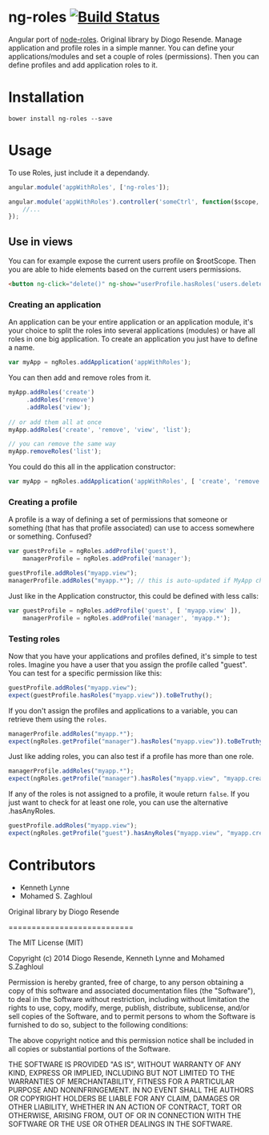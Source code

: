 ng-roles [![Build Status](https://travis-ci.org/kennethlynne/angular-roles.svg?branch=master)](https://travis-ci.org/kennethlynne/angular-roles)
=============================

Angular port of [node-roles](https://github.com/dresende/node-roles). Original library by Diogo Resende.
Manage application and profile roles in a simple manner. You can define your applications/modules and set a couple of roles (permissions). Then you can define profiles and add application roles to it. 

# Installation
`bower install ng-roles --save`

# Usage
To use Roles, just include it a dependandy.
```javascript
angular.module('appWithRoles', ['ng-roles']);

angular.module('appWithRoles').controller('someCtrl', function($scope, ngRoles) {
    //...
});
```

## Use in views
You can for example expose the current users profile on $rootScope.
Then you are able to hide elements based on the current users permissions.

```html
<button ng-click="delete()" ng-show="userProfile.hasRoles('users.delete')">Delete user<button>
```

### Creating an application

An application can be your entire application or an application module, it's your choice to split the
roles into several applications (modules) or have all roles in one big application. To create an
application you just have to define a name.

```javascript
var myApp = ngRoles.addApplication('appWithRoles');
```

You can then add and remove roles from it.

```javascript
myApp.addRoles('create')
     .addRoles('remove')
     .addRoles('view');
     
// or add them all at once
myApp.addRoles('create', 'remove', 'view', 'list');

// you can remove the same way
myApp.removeRoles('list');
```

You could do this all in the application constructor:
```javascript
var myApp = ngRoles.addApplication('appWithRoles', [ 'create', 'remove', 'view' ]);
```
### Creating a profile

A profile is a way of defining a set of permissions that someone or something (that has that profile
associated) can use to access somewhere or something. Confused?

```javascript
var guestProfile = ngRoles.addProfile('guest'),
    managerProfile = ngRoles.addProfile('manager');

guestProfile.addRoles("myapp.view");
managerProfile.addRoles("myapp.*"); // this is auto-updated if MyApp changes roles
```

Just like in the Application constructor, this could be defined with less calls:

```javascript
var guestProfile = ngRoles.addProfile('guest', [ 'myapp.view' ]),
    managerProfile = ngRoles.addProfile('manager', 'myapp.*');
```

### Testing roles

Now that you have your applications and profiles defined, it's simple to test roles. Imagine you have
a user that you assign the profile called "guest". You can test for a specific permission like this:

```javascript
guestProfile.addRoles("myapp.view");
expect(guestProfile.hasRoles("myapp.view")).toBeTruthy();
```

If you don't assign the profiles and applications to a variable, you can retrieve them using the `roles`.

```javascript
managerProfile.addRoles("myapp.*");
expect(ngRoles.getProfile("manager").hasRoles("myapp.view")).toBeTruthy();
```

Just like adding roles, you can also test if a profile has more than one role.

```javascript
managerProfile.addRoles("myapp.*");
expect(ngRoles.getProfile("manager").hasRoles("myapp.view", "myapp.create")).toBeTruthy();
```

If any of the roles is not assigned to a profile, it woule return `false`. If you just want to check for
at least one role, you can use the alternative .hasAnyRoles.

```javascript
guestProfile.addRoles("myapp.view");
expect(ngRoles.getProfile("guest").hasAnyRoles("myapp.view", "myapp.create")).toBeTruthy();
```

# Contributors
* Kenneth Lynne
* Mohamed S. Zaghloul

Original library by Diogo Resende

===========================

The MIT License (MIT)

Copyright (c) 2014 Diogo Resende, Kenneth Lynne and Mohamed S.Zaghloul

Permission is hereby granted, free of charge, to any person obtaining a copy of
this software and associated documentation files (the "Software"), to deal in
the Software without restriction, including without limitation the rights to
use, copy, modify, merge, publish, distribute, sublicense, and/or sell copies of
the Software, and to permit persons to whom the Software is furnished to do so,
subject to the following conditions:

The above copyright notice and this permission notice shall be included in all
copies or substantial portions of the Software.

THE SOFTWARE IS PROVIDED "AS IS", WITHOUT WARRANTY OF ANY KIND, EXPRESS OR
IMPLIED, INCLUDING BUT NOT LIMITED TO THE WARRANTIES OF MERCHANTABILITY, FITNESS
FOR A PARTICULAR PURPOSE AND NONINFRINGEMENT. IN NO EVENT SHALL THE AUTHORS OR
COPYRIGHT HOLDERS BE LIABLE FOR ANY CLAIM, DAMAGES OR OTHER LIABILITY, WHETHER
IN AN ACTION OF CONTRACT, TORT OR OTHERWISE, ARISING FROM, OUT OF OR IN
CONNECTION WITH THE SOFTWARE OR THE USE OR OTHER DEALINGS IN THE SOFTWARE.


